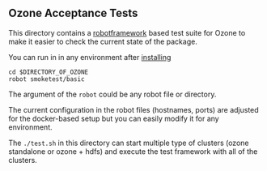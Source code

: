 <!---
  Licensed under the Apache License, Version 2.0 (the "License");
  you may not use this file except in compliance with the License.
  You may obtain a copy of the License at

   http://www.apache.org/licenses/LICENSE-2.0

  Unless required by applicable law or agreed to in writing, software
  distributed under the License is distributed on an "AS IS" BASIS,
  WITHOUT WARRANTIES OR CONDITIONS OF ANY KIND, either express or implied.
  See the License for the specific language governing permissions and
  limitations under the License. See accompanying LICENSE file.
-->

## Ozone Acceptance Tests

This directory contains a [robotframework](http://robotframework.org/) based test suite for Ozone to make it easier to check the current state of the package.

You can run in in any environment after [installing](https://github.com/robotframework/robotframework/blob/master/INSTALL.rst)

```
cd $DIRECTORY_OF_OZONE
robot smoketest/basic
```

The argument of the `robot` could be any robot file or directory.

The current configuration in the robot files (hostnames, ports) are adjusted for the docker-based setup but you can easily modify it for any environment.

The `./test.sh` in this directory can start multiple type of clusters (ozone standalone or ozone + hdfs) and execute the test framework with all of the clusters.
